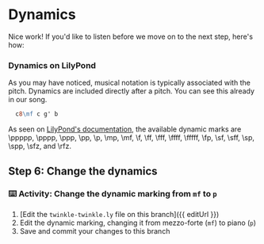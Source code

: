 # Dynamics

Nice work! If you'd like to listen before we move on to the next step, here's how:

### Dynamics on LilyPond

As you may have noticed, musical notation is typically associated with the pitch. Dynamics are included directly after a pitch. You can see this already in our song.

```ly
  c8\mf c g' b
```

As seen on [LilyPond's documentation](http://lilypond.org/doc/v2.18/Documentation/notation/expressive-marks-attached-to-notes), the available dynamic marks are \ppppp, \pppp, \ppp, \pp, \p, \mp, \mf, \f, \ff, \fff, \ffff, \fffff, \fp, \sf, \sff, \sp, \spp, \sfz, and \rfz.

## Step 6: Change the dynamics

### :keyboard: Activity: Change the dynamic marking from `mf` to `p`

1. [Edit the `twinkle-twinkle.ly` file on this branch]({{ editUrl }})
2. Edit the dynamic marking, changing it from mezzo-forte (`mf`) to piano (`p`)
3. Save and commit your changes to this branch
